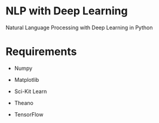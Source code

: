 # NLP with Deep Learning

Natural Language Processing with Deep Learning in Python

# Requirements

* Numpy

* Matplotlib

* Sci-Kit Learn

* Theano

* TensorFlow
